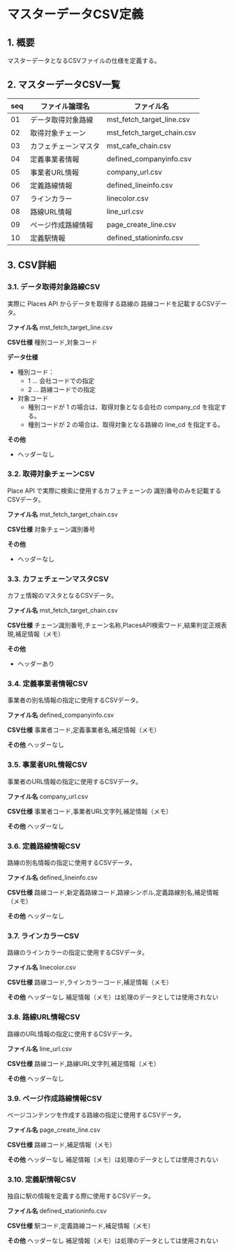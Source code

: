 # マスターデータCSV定義

## 1. 概要
マスターデータとなるCSVファイルの仕様を定義する。

## 2. マスターデータCSV一覧

| seq |    ファイル論理名    |         ファイル名         |
| --- | -------------------- | -------------------------- |
| 01  | データ取得対象路線   | mst_fetch_target_line.csv  |
| 02  | 取得対象チェーン     | mst_fetch_target_chain.csv |
| 03  | カフェチェーンマスタ | mst_cafe_chain.csv         |
| 04  | 定義事業者情報       | defined_companyinfo.csv    |
| 05  | 事業者URL情報        | company_url.csv            |
| 06  | 定義路線情報         | defined_lineinfo.csv       |
| 07  | ラインカラー         | linecolor.csv              |
| 08  | 路線URL情報          | line_url.csv               |
| 09  | ページ作成路線情報   | page_create_line.csv       |
| 10  | 定義駅情報           | defined_stationinfo.csv    |


## 3. CSV詳細

### 3.1. データ取得対象路線CSV
実際に Places API からデータを取得する路線の
路線コードを記載するCSVデータ。

**ファイル名**
mst_fetch_target_line.csv

**CSV仕様**
種別コード,対象コード

**データ仕様**
- 種別コード：
  - 1 … 会社コードでの指定
  - 2 … 路線コードでの指定
- 対象コード
  - 種別コードが 1 の場合は、取得対象となる会社の company_cd を指定する。
  - 種別コードが 2 の場合は、取得対象となる路線の line_cd を指定する。

**その他**
- ヘッダーなし


### 3.2. 取得対象チェーンCSV
Place API で実際に検索に使用するカフェチェーンの
識別番号のみを記載するCSVデータ。

**ファイル名**
mst_fetch_target_chain.csv

**CSV仕様**
対象チェーン識別番号

**その他**
- ヘッダーなし


### 3.3. カフェチェーンマスタCSV
カフェ情報のマスタとなるCSVデータ。

**ファイル名**
mst_fetch_target_chain.csv

**CSV仕様**
チェーン識別番号,チェーン名称,PlacesAPI検索ワード,結果判定正規表現,補足情報（メモ）

**その他**
- ヘッダーあり


### 3.4. 定義事業者情報CSV
事業者の別名情報の指定に使用するCSVデータ。

**ファイル名**
defined_companyinfo.csv

**CSV仕様**
事業者コード,定義事業者名,補足情報（メモ）

**その他**
ヘッダーなし


### 3.5. 事業者URL情報CSV
事業者のURL情報の指定に使用するCSVデータ。

**ファイル名**
company_url.csv

**CSV仕様**
事業者コード,事業者URL文字列,補足情報（メモ）

**その他**
ヘッダーなし


### 3.6. 定義路線情報CSV
路線の別名情報の指定に使用するCSVデータ。

**ファイル名**
defined_lineinfo.csv

**CSV仕様**
路線コード,新定義路線コード,路線シンボル,定義路線別名,補足情報（メモ）

**その他**
ヘッダーなし


### 3.7. ラインカラーCSV
路線のラインカラーの指定に使用するCSVデータ。

**ファイル名**
linecolor.csv

**CSV仕様**
路線コード,ラインカラーコード,補足情報（メモ）

**その他**
ヘッダーなし
補足情報（メモ）は処理のデータとしては使用されない


### 3.8. 路線URL情報CSV
路線のURL情報の指定に使用するCSVデータ。

**ファイル名**
line_url.csv

**CSV仕様**
路線コード,路線URL文字列,補足情報（メモ）

**その他**
ヘッダーなし


### 3.9. ページ作成路線情報CSV
ページコンテンツを作成する路線の指定に使用するCSVデータ。

**ファイル名**
page_create_line.csv

**CSV仕様**
路線コード,補足情報（メモ）

**その他**
ヘッダーなし
補足情報（メモ）は処理のデータとしては使用されない


### 3.10. 定義駅情報CSV
独自に駅の情報を定義する際に使用するCSVデータ。

**ファイル名**
defined_stationinfo.csv

**CSV仕様**
駅コード,定義路線コード,補足情報（メモ）

**その他**
ヘッダーなし
補足情報（メモ）は処理のデータとしては使用されない



